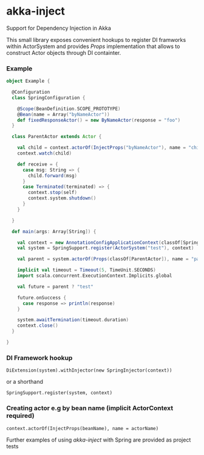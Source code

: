 akka-inject
===========

Support for Dependency Injection in Akka 

This small library exposes convenient hookups to register DI framworks within ActorSystem 
and provides _Props_ implementation that allows to construct Actor objects through DI containter.

### Example
```scala
object Example {

  @Configuration
  class SpringConfiguration {

    @Scope(BeanDefinition.SCOPE_PROTOTYPE)
    @Bean(name = Array("byNameActor"))
    def fixedResponseActor() = new ByNameActor(response = "foo")
  }

  class ParentActor extends Actor {

    val child = context.actorOf(InjectProps("byNameActor"), name = "child")
    context.watch(child)

    def receive = {
      case msg: String => {
        child.forward(msg)
      }
      case Terminated(terminated) => {
        context.stop(self)
        context.system.shutdown()
      }
    }

  }

  def main(args: Array[String]) {

    val context = new AnnotationConfigApplicationContext(classOf[SpringConfiguration])
    val system = SpringSupport.register(ActorSystem("test"), context)

    val parent = system.actorOf(Props(classOf[ParentActor]), name = "parent")

    implicit val timeout = Timeout(5, TimeUnit.SECONDS)
    import scala.concurrent.ExecutionContext.Implicits.global

    val future = parent ? "test"

    future.onSuccess {
      case response => println(response)
    }

    system.awaitTermination(timeout.duration)
    context.close()
  }

}
```


### DI Framework hookup
`DiExtension(system).withInjector(new SpringInjector(context))`

or a shorthand

`SpringSupport.register(system, context)`

### Creating actor e.g by bean name (implicit ActorContext required) 
`context.actorOf(InjectProps(beanName), name = actorName)`

Further examples of using _akka-inject_ with Spring are provided as project tests

